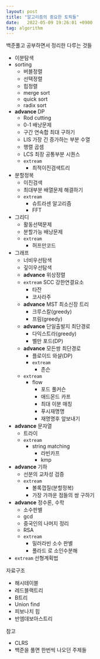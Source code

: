 ```yaml
---
layout: post
title: "알고리즘의 중요한 토픽들"
date:   2022-05-09 19:26:01 +0900
tag: algorithm
---
```


백준풀고 공부하면서 정리한 다루는 것들 

- 이분탐색
- sorting
    - 버블정렬
    - 선택정렬
    - 힙정렬
    - merge sort
    - quick sort
    - radix sort
- **advance** DP
    - Rod cutting
    - 0-1 배낭문제
    - 구간 연속합 최대 구하기
    - LIS 가장 긴 증가하는 부분 수열
    - 행렬 곱셈
    - LCS 최장 공통부분 시퀀스
    - `extream`
        - 최적이진검색트리
- 분할정복
    - 이진검색
    - 최대부분 배열문제 해결하기
    - `extream`
        - 슈트라센 알고리즘
        - FFT
- 그리디
    - 활동선택문제
    - 분할가능 배낭문제
    - `extream`
        - 허프만코드
- 그래프
    - 너비우선탐색
    - 깊이우선탐색
    - **advance** 위상정렬
    - `extream` SCC 강한연결요소
        - 타잔
        - 코사라주
    - **advance** MST 최소신장 트리
        - 크루스칼(greedy)
        - 프림(greedy)
    - **advance** 단일출발지 최단경로
        - 다익스트라(greedy)
        - 벨만 포드(DP)
    - **advance** 모든쌍 최단경로
        - 플로이드 와샬(DP)
        - `extream`
            - 존슨
    - `extream`
        - flow
            - 포드 풀커슨
            - 애드몬드 카프
            - 최대 이분 매칭
            - 푸시재명명
            - 재명명후 앞보내기
- **advance**  문자열
    - 트라이
    - `extream`
        - string matching
            - 라빈카프
            - kmp
- **advance** 기하
    - 선분의 교차성 검증
    - `extream`
        - 볼록껍질(분할정복)
        - 가장 가까운 점들의 쌍 구하기
- **advance** 정수론, 수학
    - 소수판별
    - gcd
    - 중국인의 나머지 정리
    - RSA
    - `extream`
        - 밀러라빈 소수 판별
        - 폴라드 로 소인수분해
- `extream` 선형계획법

자료구조

- 해시테이블
- 레드블랙트리
- B트리
- Union find
- 피보나치 힙
- 반엠데보아스트리


참고 
- CLRS
- 백준을 풀면 한번씩 나오던 주제들